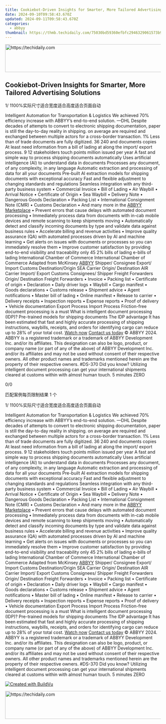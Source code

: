 ```yaml
---
title: Cookiebot-Driven Insights for Smarter, More Tailored Advertising Solutions
date: 2024-09-10T09:58:43.670Z
updated: 2024-09-11T09:58:43.670Z
categories:
  - abbyy
thumbnail: https://thmb.techidaily.com/75030bd59360efbfc2946329061573b90f37300b7251c4b711e0f5f10f28322c.jpg
---
```






<!-- affiliate ads begin -->
<a href="https://unicoeye.pxf.io/c/5597632/2134498/18498" target="_top" id="2134498">
  <img src="//a.impactradius-go.com/display-ad/18498-2134498" border="0" alt="https://techidaily.com" width="720" height="90"/>
</a>
<img height="0" width="0" src="https://unicoeye.pxf.io/i/5597632/2134498/18498" style="position:absolute;visibility:hidden;" border="0" />
<!-- affiliate ads end -->




## Cookiebot-Driven Insights for Smarter, More Tailored Advertising Solutions

1/ 1100%实际尺寸适合宽度适合高度适合页面自动

Intelligent Automation for Transportation & Logistics We achieved 70% efficiency increase with ABBYY’s end-to-end solution. —DHL Despite decades of attempts to convert to electronic shipping documentation, paper is still the day-to-day reality in shipping. on average are required and exchanged between multiple actors for a cross-border transaction. 1% Less than of trade documents are fully digitized. 36 240 and documents copies At least need information from a bill of lading at along the import/ export process. 9 12 stakeholders touch points million issued per year A fast and simple way to process shipping documents automatically Uses artificial intelligence (AI) to understand data in documents Processes any document, of any complexity, in any language Automatic extraction and processing of data for all your documents Pre-built AI extraction models for shipping documents with exceptional accuracy Fast and flexible adjustment to changing standards and regulations Seamless integration with any third-party business system • Commercial Invoice • Bill of Lading • Air Waybill • Arrival Notice • Certificate of Origin • Sea Waybill • Delivery Note • Dangerous Goods Declaration • Packing List • International Consignment Note (CMR) • Customs Declaration • And many more in the [ABBYY Marketplace](https://tools.techidaily.com/abbyy/products/) • Prevent errors that cause delays with automated document processing • Immediately process data from documents with in-cab mobile devices and remote scanning to keep shipments moving • Automatically detect and classify incoming documents by type and validate data against business rules • Accelerate billing and revenue activities • Improve quality assurance (QA) with automated processes driven by AI and machine learning • Get alerts on issues with documents or processes so you can immediately resolve them • Improve customer satisfaction by providing end-to-end visibility and traceability only 45 2% bills of lading e-bills of lading International Chamber of Commerce International Chamber of Commerce Adapted from McKinsey [ABBYY](https://tools.techidaily.com/abbyy/products/) Shipper/ Consignee Export/ Import Customs Destination/Origin SEA Carrier Origin/ Destination AIR Carrier Import/ Export Customs Consignees/ Shipper Freight Forwarders Origin/ Destination Freight Forwarders • Invoice • Packing list • Certiﬁcate of origin • Declaration • Daily driver logs • Waybill • Cargo manifest • Goods declarations • Customs release • Shipment advice • Agent notiﬁcations • Master bill of lading • Online manifest • Release to carrier • Delivery receipts • Inspection reports • Expense reports • Proof of delivery • Vehicle documentation Export Process Import Process Friction-free document processing is a must What is intelligent document processing (IDP)? Pre-trained models for shipping documents The IDP advantage It has been estimated that fast and highly accurate processing of shipping instructions, waybills, receipts, and orders for identifying cargo can reduce up to 28% of your total cost. [Watch now](https://www.youtube.com/watch?v=BsuDp9mrg0E&t=2s) [Contact us today](https://tools.techidaily.com/abbyy/products/) © ABBYY 2024\. ABBYY is a registered trademark or a trademark of ABBYY Development Inc. and/or its affiliates. This designation can also be logo, product, or company name (or part of any of the above) of ABBYY Development Inc. and/or its affiliates and may not be used without consent of their respective owners. All other product names and trademarks mentioned herein are the property of their respective owners. #DS-370 Did you know? Utilizing intelligent document processing can get your international shipments cleared at customs within with almost human touch. 5 minutes ZERO 



0/0

匹配案例每页限制结果 1 个

1/ 1100%实际尺寸适合宽度适合高度适合页面自动

Intelligent Automation for Transportation & Logistics We achieved 70% efficiency increase with ABBYY’s end-to-end solution. —DHL Despite decades of attempts to convert to electronic shipping documentation, paper is still the day-to-day reality in shipping. on average are required and exchanged between multiple actors for a cross-border transaction. 1% Less than of trade documents are fully digitized. 36 240 and documents copies At least need information from a bill of lading at along the import/ export process. 9 12 stakeholders touch points million issued per year A fast and simple way to process shipping documents automatically Uses artificial intelligence (AI) to understand data in documents Processes any document, of any complexity, in any language Automatic extraction and processing of data for all your documents Pre-built AI extraction models for shipping documents with exceptional accuracy Fast and flexible adjustment to changing standards and regulations Seamless integration with any third-party business system • Commercial Invoice • Bill of Lading • Air Waybill • Arrival Notice • Certificate of Origin • Sea Waybill • Delivery Note • Dangerous Goods Declaration • Packing List • International Consignment Note (CMR) • Customs Declaration • And many more in the [ABBYY Marketplace](https://tools.techidaily.com/abbyy/products/) • Prevent errors that cause delays with automated document processing • Immediately process data from documents with in-cab mobile devices and remote scanning to keep shipments moving • Automatically detect and classify incoming documents by type and validate data against business rules • Accelerate billing and revenue activities • Improve quality assurance (QA) with automated processes driven by AI and machine learning • Get alerts on issues with documents or processes so you can immediately resolve them • Improve customer satisfaction by providing end-to-end visibility and traceability only 45 2% bills of lading e-bills of lading International Chamber of Commerce International Chamber of Commerce Adapted from McKinsey [ABBYY](https://tools.techidaily.com/abbyy/products/) Shipper/ Consignee Export/ Import Customs Destination/Origin SEA Carrier Origin/ Destination AIR Carrier Import/ Export Customs Consignees/ Shipper Freight Forwarders Origin/ Destination Freight Forwarders • Invoice • Packing list • Certiﬁcate of origin • Declaration • Daily driver logs • Waybill • Cargo manifest • Goods declarations • Customs release • Shipment advice • Agent notiﬁcations • Master bill of lading • Online manifest • Release to carrier • Delivery receipts • Inspection reports • Expense reports • Proof of delivery • Vehicle documentation Export Process Import Process Friction-free document processing is a must What is intelligent document processing (IDP)? Pre-trained models for shipping documents The IDP advantage It has been estimated that fast and highly accurate processing of shipping instructions, waybills, receipts, and orders for identifying cargo can reduce up to 28% of your total cost. [Watch now](https://www.youtube.com/watch?v=BsuDp9mrg0E&t=2s) [Contact us today](https://tools.techidaily.com/abbyy/products/) © ABBYY 2024\. ABBYY is a registered trademark or a trademark of ABBYY Development Inc. and/or its affiliates. This designation can also be logo, product, or company name (or part of any of the above) of ABBYY Development Inc. and/or its affiliates and may not be used without consent of their respective owners. All other product names and trademarks mentioned herein are the property of their respective owners. #DS-370 Did you know? Utilizing intelligent document processing can get your international shipments cleared at customs within with almost human touch. 5 minutes ZERO 

[![Created with BuildVu](https://www.abbyy.com/buildvu-logo.png)](https://www.idrsolutions.com/online-pdf-to-html-converter)





<!-- affiliate ads begin -->
<a href="https://appsumo.8odi.net/c/5597632/2118324/7443" target="_top" id="2118324">
  <img src="//a.impactradius-go.com/display-ad/7443-2118324" border="0" alt="https://techidaily.com" width="600" height="90"/>
</a>
<img height="0" width="0" src="https://appsumo.8odi.net/i/5597632/2118324/7443" style="position:absolute;visibility:hidden;" border="0" />
<!-- affiliate ads end -->




<ins class="adsbygoogle"
     style="display:block"
     data-ad-format="autorelaxed"
     data-ad-client="ca-pub-7571918770474297"
     data-ad-slot="1223367746"></ins>



<ins class="adsbygoogle"
     style="display:block"
     data-ad-client="ca-pub-7571918770474297"
     data-ad-slot="8358498916"
     data-ad-format="auto"
     data-full-width-responsive="true"></ins>


